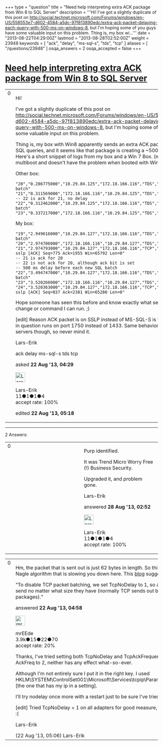 +++
type = "question"
title = "Need help interpreting extra ACK package from Win 8 to SQL Server"
description = '''Hi! I&#x27;ve got a slightly duplicate of this post on http://social.technet.microsoft.com/Forums/windows/en-US/558553e7-d602-4584-a5dc-97f813890edc/extra-ack-packet-delaying-each-query-with-500-ms-on-windows-8, but I&#x27;m hoping some of you guys have some valuable input on this problem. Thing is, my box wi...'''
date = "2013-08-22T04:29:00Z"
lastmod = "2013-08-28T02:52:00Z"
weight = 23948
keywords = [ "ack", "delay", "ms-sql-s", "tds", "tcp" ]
aliases = [ "/questions/23948" ]
osqa_answers = 2
osqa_accepted = false
+++

<div class="headNormal">

# [Need help interpreting extra ACK package from Win 8 to SQL Server](/questions/23948/need-help-interpreting-extra-ack-package-from-win-8-to-sql-server)

</div>

<div id="main-body">

<div id="askform">

<table id="question-table" style="width:100%;"><colgroup><col style="width: 50%" /><col style="width: 50%" /></colgroup><tbody><tr class="odd"><td style="width: 30px; vertical-align: top"><div class="vote-buttons"><span id="post-23948-upvote" class="ajax-command post-vote up" rel="nofollow" title="I like this post (click again to cancel)"> </span><div id="post-23948-score" class="post-score" title="current number of votes">0</div><span id="post-23948-downvote" class="ajax-command post-vote down" rel="nofollow" title="I dont like this post (click again to cancel)"> </span> <span id="favorite-mark" class="ajax-command favorite-mark" rel="nofollow" title="mark/unmark this question as favorite (click again to cancel)"> </span><div id="favorite-count" class="favorite-count"></div></div></td><td><div id="item-right"><div class="question-body"><p>Hi!</p><p>I've got a slightly duplicate of this post on <a href="http://social.technet.microsoft.com/Forums/windows/en-US/558553e7-d602-4584-a5dc-97f813890edc/extra-ack-packet-delaying-each-query-with-500-ms-on-windows-8,">http://social.technet.microsoft.com/Forums/windows/en-US/558553e7-d602-4584-a5dc-97f813890edc/extra-ack-packet-delaying-each-query-with-500-ms-on-windows-8,</a> but I'm hoping some of you guys have some valuable input on this problem.</p><p>Thing is, my box with Win8 apparently sends an extra ACK package when I run SQL queries, and it seems like that package is creating a ~500 ms delay. Here's a short snippet of logs from my box and a Win 7 Box. (mine has multiboot and doesn't have the problem when booted with Win7)</p><p>Other box:</p><pre><code>&quot;20&quot;,&quot;0.286775000&quot;,&quot;10.29.84.125&quot;,&quot;172.18.166.116&quot;,&quot;TDS&quot;,&quot;116&quot;,&quot;SQL batch&quot;
&quot;21&quot;,&quot;0.311569000&quot;,&quot;172.18.166.116&quot;,&quot;10.29.84.125&quot;,&quot;TDS&quot;,&quot;480&quot;,&quot;Response&quot;
-- 22 is ack for 21, no delay
&quot;22&quot;,&quot;0.312462000&quot;,&quot;10.29.84.125&quot;,&quot;172.18.166.116&quot;,&quot;TDS&quot;,&quot;116&quot;,&quot;SQL batch&quot;
&quot;23&quot;,&quot;0.337217000&quot;,&quot;172.18.166.116&quot;,&quot;10.29.84.125&quot;,&quot;TDS&quot;,&quot;480&quot;,&quot;Response&quot;</code></pre><p>My box:</p><pre><code>&quot;19&quot;,&quot;2.949616000&quot;,&quot;10.29.84.127&quot;,&quot;172.18.166.116&quot;,&quot;TDS&quot;,&quot;116&quot;,&quot;SQL batch&quot;
&quot;20&quot;,&quot;2.974706000&quot;,&quot;172.18.166.116&quot;,&quot;10.29.84.127&quot;,&quot;TDS&quot;,&quot;480&quot;,&quot;Response&quot;
&quot;21&quot;,&quot;2.974793000&quot;,&quot;10.29.84.127&quot;,&quot;172.18.166.116&quot;,&quot;TCP&quot;,&quot;54&quot;,&quot;50457 &gt; sslp [ACK] Seq=775 Ack=1955 Win=65792 Len=0&quot;
-- 21 is ack for 20
-- 22 is not ack for 20, although ack bit is set
-- 500 ms delay before each new SQL batch 
&quot;22&quot;,&quot;3.494747000&quot;,&quot;10.29.84.127&quot;,&quot;172.18.166.116&quot;,&quot;TDS&quot;,&quot;116&quot;,&quot;SQL batch&quot;
&quot;23&quot;,&quot;3.520266000&quot;,&quot;172.18.166.116&quot;,&quot;10.29.84.127&quot;,&quot;TDS&quot;,&quot;480&quot;,&quot;Response&quot;
&quot;24&quot;,&quot;3.520363000&quot;,&quot;10.29.84.127&quot;,&quot;172.18.166.116&quot;,&quot;TCP&quot;,&quot;54&quot;,&quot;50457 &gt; sslp [ACK] Seq=837 Ack=2381 Win=65280 Len=0&quot;</code></pre><p>Hope someone has seen this before and know exactly what setting I can change or command I can run. ;)</p><p>[edit] Reason ACK packet is on SSLP instead of MS-SQL-S is that SQL Server in question runs on port 1750 instead of 1433. Same behavior on other servers though, so never mind it.</p><p>Lars-Erik</p></div><div id="question-tags" class="tags-container tags"><span class="post-tag tag-link-ack" rel="tag" title="see questions tagged &#39;ack&#39;">ack</span> <span class="post-tag tag-link-delay" rel="tag" title="see questions tagged &#39;delay&#39;">delay</span> <span class="post-tag tag-link-ms-sql-s" rel="tag" title="see questions tagged &#39;ms-sql-s&#39;">ms-sql-s</span> <span class="post-tag tag-link-tds" rel="tag" title="see questions tagged &#39;tds&#39;">tds</span> <span class="post-tag tag-link-tcp" rel="tag" title="see questions tagged &#39;tcp&#39;">tcp</span></div><div id="question-controls" class="post-controls"></div><div class="post-update-info-container"><div class="post-update-info post-update-info-user"><p>asked <strong>22 Aug '13, 04:29</strong></p><img src="https://secure.gravatar.com/avatar/e01edb3cfd7c95926be8c85a0ea75bd6?s=32&amp;d=identicon&amp;r=g" class="gravatar" width="32" height="32" alt="Lars-Erik&#39;s gravatar image" /><p><span>Lars-Erik</span><br />
<span class="score" title="11 reputation points">11</span><span title="1 badges"><span class="badge1">●</span><span class="badgecount">1</span></span><span title="1 badges"><span class="silver">●</span><span class="badgecount">1</span></span><span title="4 badges"><span class="bronze">●</span><span class="badgecount">4</span></span><br />
<span class="accept_rate" title="Rate of the user&#39;s accepted answers">accept rate:</span> <span title="Lars-Erik has one accepted answer">100%</span></p></div><div class="post-update-info post-update-info-edited"><p><span> edited <strong>22 Aug '13, 05:18</strong> </span></p></div></div><div id="comments-container-23948" class="comments-container"></div><div id="comment-tools-23948" class="comment-tools"></div><div class="clear"></div><div id="comment-23948-form-container" class="comment-form-container"></div><div class="clear"></div></div></td></tr></tbody></table>

------------------------------------------------------------------------

<div class="tabBar">

<span id="sort-top"></span>

<div class="headQuestions">

2 Answers:

</div>

</div>

<span id="24120"></span>

<div id="answer-container-24120" class="answer accepted-answer answered-by-owner">

<table style="width:100%;"><colgroup><col style="width: 50%" /><col style="width: 50%" /></colgroup><tbody><tr class="odd"><td style="width: 30px; vertical-align: top"><div class="vote-buttons"><span id="post-24120-upvote" class="ajax-command post-vote up" rel="nofollow" title="I like this post (click again to cancel)"> </span><div id="post-24120-score" class="post-score" title="current number of votes">0</div><span id="post-24120-downvote" class="ajax-command post-vote down" rel="nofollow" title="I dont like this post (click again to cancel)"> </span> <span class="accept-answer on" rel="nofollow" title="Lars-Erik has selected this answer as the correct answer"> </span></div></td><td><div class="item-right"><div class="answer-body"><p>Purp identified.</p><p>It was Trend Micro Worry Free (!) Business Security.</p><p>Upgraded it, and problem gone.</p><p>Lars-Erik</p></div><div class="answer-controls post-controls"></div><div class="post-update-info-container"><div class="post-update-info post-update-info-user"><p>answered <strong>28 Aug '13, 02:52</strong></p><img src="https://secure.gravatar.com/avatar/e01edb3cfd7c95926be8c85a0ea75bd6?s=32&amp;d=identicon&amp;r=g" class="gravatar" width="32" height="32" alt="Lars-Erik&#39;s gravatar image" /><p><span>Lars-Erik</span><br />
<span class="score" title="11 reputation points">11</span><span title="1 badges"><span class="badge1">●</span><span class="badgecount">1</span></span><span title="1 badges"><span class="silver">●</span><span class="badgecount">1</span></span><span title="4 badges"><span class="bronze">●</span><span class="badgecount">4</span></span><br />
<span class="accept_rate" title="Rate of the user&#39;s accepted answers">accept rate:</span> <span title="Lars-Erik has one accepted answer">100%</span></p></div></div><div id="comments-container-24120" class="comments-container"></div><div id="comment-tools-24120" class="comment-tools"></div><div class="clear"></div><div id="comment-24120-form-container" class="comment-form-container"></div><div class="clear"></div></div></td></tr></tbody></table>

</div>

<span id="23949"></span>

<div id="answer-container-23949" class="answer">

<table style="width:100%;"><colgroup><col style="width: 50%" /><col style="width: 50%" /></colgroup><tbody><tr class="odd"><td style="width: 30px; vertical-align: top"><div class="vote-buttons"><span id="post-23949-upvote" class="ajax-command post-vote up" rel="nofollow" title="I like this post (click again to cancel)"> </span><div id="post-23949-score" class="post-score" title="current number of votes">0</div><span id="post-23949-downvote" class="ajax-command post-vote down" rel="nofollow" title="I dont like this post (click again to cancel)"> </span></div></td><td><div class="item-right"><div class="answer-body"><p>Hm, the packet that is sent out is just 62 bytes in length. So this may be the Nagle algorithm that is slowing you down here. This <a href="http://windows7themes.net/how-to-improve-latency-in-wow-in-windows-7.html">blog</a> suggests to turn it off</p><p>"To disable TCP packet batching, we set TcpNoDelay to 1, so all packets will be send no matter what size they have (normally TCP sends out batched packages)."</p></div><div class="answer-controls post-controls"></div><div class="post-update-info-container"><div class="post-update-info post-update-info-user"><p>answered <strong>22 Aug '13, 04:58</strong></p><img src="https://secure.gravatar.com/avatar/5500bd1decb766660522dfb347eedc49?s=32&amp;d=identicon&amp;r=g" class="gravatar" width="32" height="32" alt="mrEEde&#39;s gravatar image" /><p><span>mrEEde</span><br />
<span class="score" title="3892 reputation points"><span>3.9k</span></span><span title="15 badges"><span class="badge1">●</span><span class="badgecount">15</span></span><span title="22 badges"><span class="silver">●</span><span class="badgecount">22</span></span><span title="70 badges"><span class="bronze">●</span><span class="badgecount">70</span></span><br />
<span class="accept_rate" title="Rate of the user&#39;s accepted answers">accept rate:</span> <span title="mrEEde has 48 accepted answers">20%</span></p></div></div><div id="comments-container-23949" class="comments-container"><span id="23950"></span><div id="comment-23950" class="comment"><div id="post-23950-score" class="comment-score"></div><div class="comment-text"><p>Thanks, I've tried setting both TcpNoDelay and TcpAckFrequency to 1 and AckFreq to 2, neither has any effect what-so-ever.</p><p>Although I'm not entirely sure I put it in the right key. I used HKLM\SYSTEM\ControlSet001\Microsoft\Services\tcpip\Parameters\Interfaces\[the one that has my ip in a setting].</p><p>I'll try nodelay once more with a restart just to be sure I've tried properly.</p><p>[edit] Tried TcpNoDelay = 1 on all adapters for good measure, restart, no effect. :(</p><p>Lars-Erik</p></div><div id="comment-23950-info" class="comment-info"><span class="comment-age">(22 Aug '13, 05:06)</span> <span class="comment-user userinfo">Lars-Erik</span></div></div></div><div id="comment-tools-23949" class="comment-tools"></div><div class="clear"></div><div id="comment-23949-form-container" class="comment-form-container"></div><div class="clear"></div></div></td></tr></tbody></table>

</div>

<div class="paginator-container-left">

</div>

</div>

</div>

